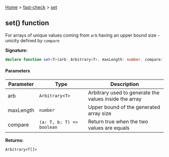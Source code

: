 [Home](/) &gt; [fast-check](../fast-check.md) &gt; [set](set_5.md)

## set() function

For arrays of unique values coming from `arb` having an upper bound size - unicity defined by `compare`

<b>Signature:</b>

```typescript
declare function set<T>(arb: Arbitrary<T>, maxLength: number, compare: (a: T, b: T) => boolean): Arbitrary<T[]>;
```

#### Parameters

|  Parameter | Type | Description |
|  --- | --- | --- |
|  arb | <code>Arbitrary&lt;T&gt;</code> | Arbitrary used to generate the values inside the array |
|  maxLength | <code>number</code> | Upper bound of the generated array size |
|  compare | <code>(a: T, b: T) =&gt; boolean</code> | Return true when the two values are equals |

<b>Returns:</b>

`Arbitrary<T[]>`

